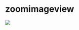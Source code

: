 # zoomimageview

[![](https://jitpack.io/v/ForgetAll/zoomimageview.svg)](https://jitpack.io/#ForgetAll/zoomimageview)
